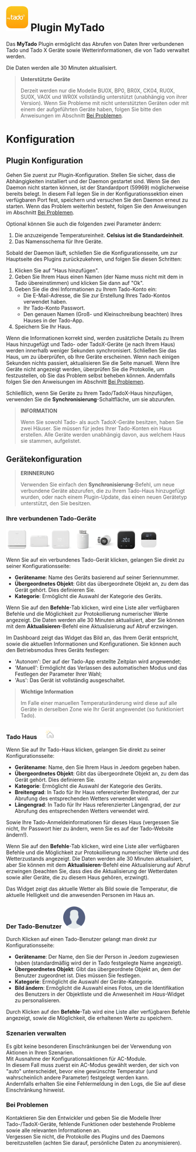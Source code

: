 # <img src="../images/MyTado_icon.png" width="60"/> Plugin MyTado

Das **MyTado** Plugin ermöglicht das Abrufen von Daten Ihrer verbundenen Tado und Tado X Geräte sowie Wetterinformationen, die von Tado verwaltet werden.

Die Daten werden alle 30 Minuten aktualisiert.

>**Unterstützte Geräte**
>
>Derzeit werden nur die Modelle BU0X, BP0, BR0X, CK04, RU0X, SU0X, VA0X und WR0X vollständig unterstützt (unabhängig von ihrer Version).
>Wenn Sie Probleme mit nicht unterstützten Geräten oder mit einem der aufgeführten Geräte haben, folgen Sie bitte den Anweisungen im Abschnitt [Bei Problemen](#bei-problemen).

# Konfiguration

## Plugin Konfiguration

Gehen Sie zuerst zur Plugin-Konfiguration.
Stellen Sie sicher, dass die Abhängigkeiten installiert und der Daemon gestartet sind.
Wenn Sie den Daemon nicht starten können, ist der Standardport (59969) möglicherweise bereits belegt.
In diesem Fall legen Sie in der Konfigurationssektion einen verfügbaren Port fest, speichern und versuchen Sie den Daemon erneut zu starten.
Wenn das Problem weiterhin besteht, folgen Sie den Anweisungen im Abschnitt [Bei Problemen](#bei-problemen).

Optional können Sie auch die folgenden zwei Parameter ändern:
1. Die anzuzeigende Temperatureinheit. **Celsius ist die Standardeinheit**.
2. Das Namensschema für Ihre Geräte.

Sobald der Daemon läuft, schließen Sie die Konfigurationsseite, um zur Hauptseite des Plugins zurückzukehren, und folgen Sie diesen Schritten:
1. Klicken Sie auf "Haus hinzufügen".
2. Geben Sie Ihrem Haus einen Namen (der Name muss nicht mit dem in Tado übereinstimmen) und klicken Sie dann auf "Ok".
3. Geben Sie die drei Informationen zu Ihrem Tado-Konto ein:
    - Die E-Mail-Adresse, die Sie zur Erstellung Ihres Tado-Kontos verwendet haben.
    - Ihr Tado-Konto Passwort.
    - Den genauen Namen (Groß- und Kleinschreibung beachten) Ihres Hauses in der Tado-App.
4. Speichern Sie Ihr Haus.

Wenn die Informationen korrekt sind, werden zusätzliche Details zu Ihrem Haus hinzugefügt und Tado- oder TadoX-Geräte (je nach Ihrem Haus) werden innerhalb weniger Sekunden synchronisiert.
Schließen Sie das Haus, um zu überprüfen, ob Ihre Geräte erscheinen.
Wenn nach einigen Sekunden nichts passiert, aktualisieren Sie die Seite manuell.
Wenn Ihre Geräte nicht angezeigt werden, überprüfen Sie die Protokolle, um festzustellen, ob Sie das Problem selbst beheben können.
Andernfalls folgen Sie den Anweisungen im Abschnitt [Bei Problemen](#bei-problemen).

Schließlich, wenn Sie Geräte zu Ihrem Tado/TadoX-Haus hinzufügen, verwenden Sie die **Synchronisierung**-Schaltfläche, um sie abzurufen.

>**INFORMATION**
>
>Wenn Sie sowohl Tado- als auch TadoX-Geräte besitzen, haben Sie zwei Häuser. Sie müssen für jedes Ihrer Tado-Konten ein Haus erstellen.
>Alle Geräte werden unabhängig davon, aus welchem Haus sie stammen, aufgelistet.

## Gerätekonfiguration

>**ERINNERUNG**
>
>Verwenden Sie einfach den **Synchronisierung**-Befehl, um neue verbundene Geräte abzurufen, die zu Ihrem Tado-Haus hinzugefügt wurden, oder nach einem Plugin-Update, das einen neuen Gerätetyp unterstützt, den Sie besitzen.

### Ihre verbundenen Tado-Geräte
<img src="../images/WR0X.png" width="60"/><img src="../images/BU0X.png" width="60"/><img src="../images/RU0X.png" width="60"/><img src="../images/VA0X.png" width="60"/><img src="../images/VA04.png" width="60"/><img src="../images/RU04.png" width="60"/><img src="../images/CK04.png" width="60"/>

Wenn Sie auf ein verbundenes Tado-Gerät klicken, gelangen Sie direkt zu seiner Konfigurationsseite:

- **Gerätename**: Name des Geräts basierend auf seiner Seriennummer.
- **Übergeordnetes Objekt**: Gibt das übergeordnete Objekt an, zu dem das Gerät gehört. Dies definieren Sie.
- **Kategorie**: Ermöglicht die Auswahl der Kategorie des Geräts.

Wenn Sie auf den **Befehle**-Tab klicken, wird eine Liste aller verfügbaren Befehle und die Möglichkeit zur Protokollierung numerischer Werte angezeigt.
Die Daten werden alle 30 Minuten aktualisiert, aber Sie können mit dem **Aktualisieren**-Befehl eine Aktualisierung auf Abruf erzwingen.

Im Dashboard zeigt das Widget das Bild an, das Ihrem Gerät entspricht, sowie die aktuellen Informationen und Konfigurationen.
Sie können auch den Betriebsmodus Ihres Geräts festlegen:
- 'Autonom': Der auf der Tado-App erstellte Zeitplan wird angewendet;
- 'Manuell': Ermöglicht das Verlassen des automatischen Modus und das Festlegen der Parameter Ihrer Wahl;
- 'Aus': Das Gerät ist vollständig ausgeschaltet.

>**Wichtige Information**
>
>Im Falle einer manuellen Temperaturänderung wird diese auf alle Geräte in derselben Zone wie Ihr Gerät angewendet (so funktioniert Tado).

### Tado Haus <img src="../images/HomeEq.svg" width="60"/>

Wenn Sie auf Ihr Tado-Haus klicken, gelangen Sie direkt zu seiner Konfigurationsseite:

- **Gerätename**: Name, den Sie Ihrem Haus in Jeedom gegeben haben.
- **Übergeordnetes Objekt**: Gibt das übergeordnete Objekt an, zu dem das Gerät gehört. Dies definieren Sie.
- **Kategorie**: Ermöglicht die Auswahl der Kategorie des Geräts.
- **Breitengrad**: In Tado für Ihr Haus referenzierter Breitengrad, der zur Abrufung des entsprechenden Wetters verwendet wird.
- **Längengrad**: In Tado für Ihr Haus referenzierter Längengrad, der zur Abrufung des entsprechenden Wetters verwendet wird.

Sowie Ihre Tado-Anmeldeinformationen für dieses Haus (vergessen Sie nicht, Ihr Passwort hier zu ändern, wenn Sie es auf der Tado-Website ändern!).

Wenn Sie auf den **Befehle**-Tab klicken, wird eine Liste aller verfügbaren Befehle und die Möglichkeit zur Protokollierung numerischer Werte und des Wetterzustands angezeigt.
Die Daten werden alle 30 Minuten aktualisiert, aber Sie können mit dem **Aktualisieren**-Befehl eine Aktualisierung auf Abruf erzwingen (beachten Sie, dass dies die Aktualisierung der Wetterdaten sowie aller Geräte, die zu diesem Haus gehören, erzwingt).

Das Widget zeigt das aktuelle Wetter als Bild sowie die Temperatur, die aktuelle Helligkeit und die anwesenden Personen im Haus an.

### Der Tado-Benutzer <img src="../images/MyTado_user.png" width="60"/>  

Durch Klicken auf einen Tado-Benutzer gelangt man direkt zur Konfigurationsseite:  
- **Gerätename**: Der Name, den Sie der Person in Jeedom zugewiesen haben (standardmäßig wird der in Tado festgelegte Name angezeigt).  
- **Übergeordnetes Objekt**: Gibt das übergeordnete Objekt an, dem der Benutzer zugeordnet ist. Dies müssen Sie festlegen.  
- **Kategorie**: Ermöglicht die Auswahl der Geräte-Kategorie.  
- **Bild ändern**: Ermöglicht die Auswahl eines Fotos, um die Identifikation des Benutzers in der Objektliste und die Anwesenheit im *Haus*-Widget zu personalisieren.

Durch Klicken auf den **Befehle**-Tab wird eine Liste aller verfügbaren Befehle angezeigt, sowie die Möglichkeit, die erhaltenen Werte zu speichern.  

### Szenarien verwalten

Es gibt keine besonderen Einschränkungen bei der Verwendung von Aktionen in Ihren Szenarien.  
Mit Ausnahme der Konfigurationsaktionen für AC-Module.  
In diesem Fall muss zuerst ein AC-Modus gewählt werden, der sich von "auto" unterscheidet, bevor eine gewünschte Temperatur (und wahrscheinlich andere Parameter) festgelegt werden kann.  
Andernfalls erhalten Sie eine Fehlermeldung in den Logs, die Sie auf diese Einschränkung hinweist.

### Bei Problemen

Kontaktieren Sie den Entwickler und geben Sie die Modelle Ihrer Tado-/TadoX-Geräte, fehlende Funktionen oder bestehende Probleme sowie alle relevanten Informationen an.  
Vergessen Sie nicht, die Protokolle des Plugins und des Daemons bereitzustellen (achten Sie darauf, persönliche Daten zu anonymisieren).

